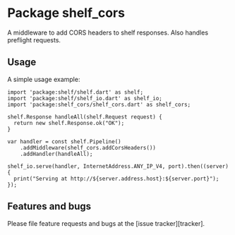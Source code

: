 # Package shelf_cors

A middleware to add CORS headers to shelf responses. Also handles
preflight requests.

## Usage

A simple usage example:

    import 'package:shelf/shelf.dart' as shelf;
    import 'package:shelf/shelf_io.dart' as shelf_io;
    import 'package:shelf_cors/shelf_cors.dart' as shelf_cors;

    shelf.Response handleAll(shelf.Request request) {
      return new shelf.Response.ok("OK");
    }
    
    var handler = const shelf.Pipeline()
        .addMiddleware(shelf_cors.addCorsHeaders())
        .addHandler(handleAll);
  
    shelf_io.serve(handler, InternetAddress.ANY_IP_V4, port).then((server) {
      print("Serving at http://${server.address.host}:${server.port}");
    });

## Features and bugs

Please file feature requests and bugs at the [issue tracker][tracker].
